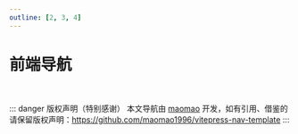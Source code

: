 ```yaml
---
outline: [2, 3, 4]
---
```


<script setup>
import { FRONTEND_DATA } from './data/frontend'
</script>

# 前端导航

<MNavLinks v-for="{title, items} in FRONTEND_DATA" :title="title" :items="items"/>

<br />

::: danger 版权声明（特别感谢）
本文导航由 [maomao](https://github.com/maomao1996) 开发，如有引用、借鉴的请保留版权声明：<https://github.com/maomao1996/vitepress-nav-template>
:::
